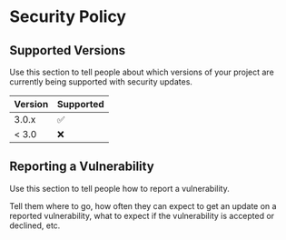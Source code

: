 # Security Policy

## Supported Versions

Use this section to tell people about which versions of your project are
currently being supported with security updates.

| Version | Supported          |
|---------|--------------------|
| 3.0.x   | :white_check_mark: |
| < 3.0   | :x:                |

## Reporting a Vulnerability

Use this section to tell people how to report a vulnerability.

Tell them where to go, how often they can expect to get an update on a
reported vulnerability, what to expect if the vulnerability is accepted or
declined, etc.

